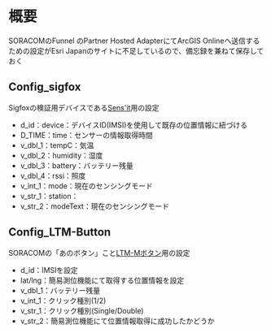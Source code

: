 # 概要
SORACOMのFunnel のPartner Hosted AdapterにてArcGIS Onlineへ送信するための設定がEsri Japanのサイトに不足しているので、備忘録を兼ねて保存しておく

## Config_sigfox
Sigfoxの検証用デバイスである[Sens'it](https://soracom.jp/products/sigfox/sensit/)用の設定
+ d_id：device：デバイスID(IMSI)を使用して既存の位置情報に紐づける
+ D_TIME：time：センサーの情報取得時間
+ v_dbl_1：tempC：気温
+ v_dbl_2：humidity：湿度
+ v_dbl_3：battery：バッテリー残量
+ v_dbl_4：rssi：照度
+ v_int_1：mode：現在のセンシングモード
+ v_str_1：station：
+ v_str_2：modeText：現在のセンシングモード

## Config_LTM-Button
SORACOMの「あのボタン」こと[LTM-Mボタン](https://soracom.jp/products/gadgets/)用の設定
+ d_id：IMSIを設定
+ lat/lng：簡易測位機能にて取得する位置情報を設定
+ v_dbl_1：バッテリー残量
+ v_int_1：クリック種別(1/2)
+ v_str_1：クリック種別(Single/Double)
+ v_str_2：簡易測位機能にて位置情報取得に成功したかどうか


